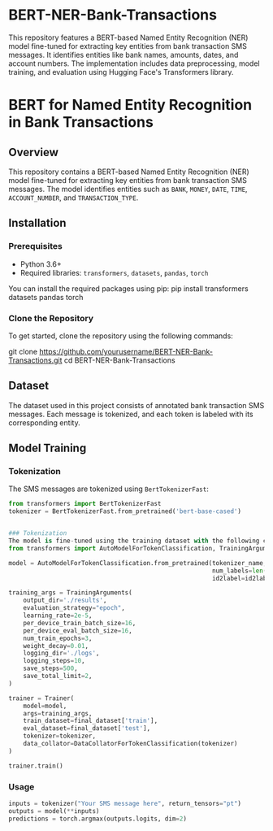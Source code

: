# BERT-NER-Bank-Transactions
This repository features a BERT-based Named Entity Recognition (NER) model fine-tuned for extracting key entities from bank transaction SMS messages. It identifies entities like bank names, amounts, dates, and account numbers. The implementation includes data preprocessing, model training, and evaluation using Hugging Face's Transformers library.


BERT for Named Entity Recognition in Bank Transactions
=======================================================

Overview
--------
This repository contains a BERT-based Named Entity Recognition (NER) model fine-tuned for extracting key entities from bank transaction SMS messages. The model identifies entities such as `BANK`, `MONEY`, `DATE`, `TIME`, `ACCOUNT_NUMBER`, and `TRANSACTION_TYPE`.

Installation
------------
### Prerequisites
- Python 3.6+
- Required libraries: `transformers`, `datasets`, `pandas`, `torch`

You can install the required packages using pip:
pip install transformers datasets pandas torch

### Clone the Repository
To get started, clone the repository using the following commands:

git clone https://github.com/yourusername/BERT-NER-Bank-Transactions.git
cd BERT-NER-Bank-Transactions


Dataset
-------
The dataset used in this project consists of annotated bank transaction SMS messages. Each message is tokenized, and each token is labeled with its corresponding entity.

Model Training
--------------
### Tokenization
The SMS messages are tokenized using `BertTokenizerFast`:

```python
from transformers import BertTokenizerFast
tokenizer = BertTokenizerFast.from_pretrained('bert-base-cased')


### Tokenization
The model is fine-tuned using the training dataset with the following code:
from transformers import AutoModelForTokenClassification, TrainingArguments, Trainer

model = AutoModelForTokenClassification.from_pretrained(tokenizer_name, 
                                                        num_labels=len(list(unique_labels)),
                                                        id2label=id2label, label2id=label2id)

training_args = TrainingArguments(
    output_dir='./results',
    evaluation_strategy="epoch",
    learning_rate=2e-5,
    per_device_train_batch_size=16,
    per_device_eval_batch_size=16,
    num_train_epochs=3,
    weight_decay=0.01,
    logging_dir='./logs',
    logging_steps=10,
    save_steps=500,
    save_total_limit=2,
)

trainer = Trainer(
    model=model,
    args=training_args,
    train_dataset=final_dataset['train'],
    eval_dataset=final_dataset['test'],
    tokenizer=tokenizer,
    data_collator=DataCollatorForTokenClassification(tokenizer)
)

trainer.train()
```

### Usage
```python
inputs = tokenizer("Your SMS message here", return_tensors="pt")
outputs = model(**inputs)
predictions = torch.argmax(outputs.logits, dim=2)
```
